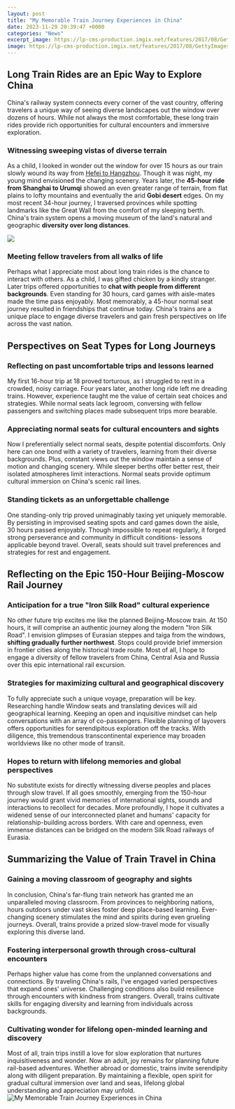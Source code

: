 ```yaml
---
layout: post
title: "My Memorable Train Journey Experiences in China"
date: 2023-11-29 20:39:47 +0000
categories: "News"
excerpt_image: https://lp-cms-production.imgix.net/features/2017/08/GettyImages-584549624-cropped-8455601d6888.jpg?auto=compress&amp;fit=crop&amp;fm=auto&amp;sharp=10&amp;vib=20&amp;w=1200
image: https://lp-cms-production.imgix.net/features/2017/08/GettyImages-584549624-cropped-8455601d6888.jpg?auto=compress&amp;fit=crop&amp;fm=auto&amp;sharp=10&amp;vib=20&amp;w=1200
---
```


## Long Train Rides are an Epic Way to Explore China
China's railway system connects every corner of the vast country, offering travelers a unique way of seeing diverse landscapes out the window over dozens of hours. While not always the most comfortable, these long train rides provide rich opportunities for cultural encounters and immersive exploration.
### Witnessing sweeping vistas of diverse terrain 
As a child, I looked in wonder out the window for over 15 hours as our train slowly wound its way from [Hefei to Hangzhou](https://setit.github.io/tags/). Though it was night, my young mind envisioned the changing scenery. Years later, the **45-hour ride from Shanghai to Urumqi** showed an even greater range of terrain, from flat plains to lofty mountains and eventually the arid **Gobi desert** edges. On my most recent 34-hour journey, I traversed provinces while spotting landmarks like the Great Wall from the comfort of my sleeping berth. China's train system opens a moving museum of the land's natural and geographic **diversity over long distances**.

![](https://discovery.cathaypacific.com/wp-content/uploads/2017/08/Hero-China-High-Speed-Rail-1.jpg)
### Meeting fellow travelers from all walks of life
Perhaps what I appreciate most about long train rides is the chance to interact with others. As a child, I was gifted chicken by a kindly stranger. Later trips offered opportunities to **chat with people from different backgrounds**. Even standing for 30 hours, card games with aisle-mates made the time pass enjoyably. Most memorably, a 45-hour normal seat journey resulted in friendships that continue today. China's trains are a unique place to engage diverse travelers and gain fresh perspectives on life across the vast nation.
## Perspectives on Seat Types for Long Journeys
### Reflecting on past uncomfortable trips and lessons learned 
My first 16-hour trip at 18 proved torturous, as I struggled to rest in a crowded, noisy carriage. Four years later, another long ride left me dreading trains. However, experience taught me the value of certain seat choices and strategies. While normal seats lack legroom, conversing with fellow passengers and switching places made subsequent trips more bearable. 
### Appreciating normal seats for cultural encounters and sights  
Now I preferentially select normal seats, despite potential discomforts. Only here can one bond with a variety of travelers, learning from their diverse backgrounds. Plus, constant views out the window maintain a sense of motion and changing scenery. While sleeper berths offer better rest, their isolated atmospheres limit interactions. Normal seats provide optimum cultural immersion on China's scenic rail lines.
### Standing tickets as an unforgettable challenge 
One standing-only trip proved unimaginably taxing yet uniquely memorable. By persisting in improvised seating spots and card games down the aisle, 30 hours passed enjoyably. Though impossible to repeat regularly, it forged strong perseverance and community in difficult conditions- lessons applicable beyond travel. Overall, seats should suit travel preferences and strategies for rest and engagement.  
## Reflecting on the Epic 150-Hour Beijing-Moscow Rail Journey
### Anticipation for a true "Iron Silk Road" cultural experience 
No other future trip excites me like the planned Beijing-Moscow train. At 150 hours, it will comprise an authentic journey along the modern "Iron Silk Road". I envision glimpses of Eurasian steppes and taiga from the windows, **shifting gradually further northwest**. Stops could provide brief immersion in frontier cities along the historical trade route. Most of all, I hope to engage a diversity of fellow travelers from China, Central Asia and Russia over this epic international rail excursion.
### Strategies for maximizing cultural and geographical discovery 
To fully appreciate such a unique voyage, preparation will be key. Researching handle Window seats and translating devices will aid geographical learning. Keeping an open and inquisitive mindset can help conversations with an array of co-passengers. Flexible planning of layovers offers opportunities for serendipitous exploration off the tracks. With diligence, this tremendous transcontinental experience may broaden worldviews like no other mode of transit.
### Hopes to return with lifelong memories and global perspectives  
No substitute exists for directly witnessing diverse peoples and places through slow travel. If all goes smoothly, emerging from the 150-hour journey would grant vivid memories of international sights, sounds and interactions to recollect for decades. More profoundly, I hope it cultivates a widened sense of our interconnected planet and humans' capacity for relationship-building across borders. With care and openness, even immense distances can be bridged on the modern Silk Road railways of Eurasia.
## Summarizing the Value of Train Travel in China
### Gaining a moving classroom of geography and sights  
In conclusion, China's far-flung train network has granted me an unparalleled moving classroom. From provinces to neighboring nations, hours outdoors under vast skies foster deep place-based learning. Ever-changing scenery stimulates the mind and spirits during even grueling journeys. Overall, trains provide a prized slow-travel mode for visually exploring this diverse land.  
### Fostering interpersonal growth through cross-cultural encounters
Perhaps higher value has come from the unplanned conversations and connections. By traveling China's rails, I've engaged varied perspectives that expand ones' universe. Challenging conditions also build resilience through encounters with kindness from strangers. Overall, trains cultivate skills for engaging diversity and learning from individuals across backgrounds.
### Cultivating wonder for lifelong open-minded learning and discovery
Most of all, train trips instill a love for slow exploration that nurtures inquisitiveness and wonder. Now an adult, joy remains for planning future rail-based adventures. Whether abroad or domestic, trains invite serendipity along with diligent preparation. By maintaining a flexible, open spirit for gradual cultural immersion over land and seas, lifelong global understanding and appreciation may unfold.
![My Memorable Train Journey Experiences in China](https://lp-cms-production.imgix.net/features/2017/08/GettyImages-584549624-cropped-8455601d6888.jpg?auto=compress&amp;fit=crop&amp;fm=auto&amp;sharp=10&amp;vib=20&amp;w=1200)